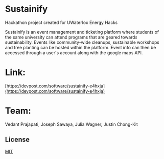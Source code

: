 # Sustainify

Hackathon project created for UWaterloo Energy Hacks

Sustainify is an event management and ticketing platform where students of the same university can attend programs that are geared towards sustainability. Events like community-wide cleanups, sustainable workshops and tree planting can be hosted within the platform. Event info can then be accessed through a user's account along with the google maps API.

# Link:
[https://devpost.com/software/sustainify-e4hxja](https://devpost.com/software/sustainify-e4hxja)

# Team: 

Vedant Prajapati, Joseph Sawaya, Julia Wagner, Justin Chong-Kit


## License
[MIT](https://choosealicense.com/licenses/mit/)
